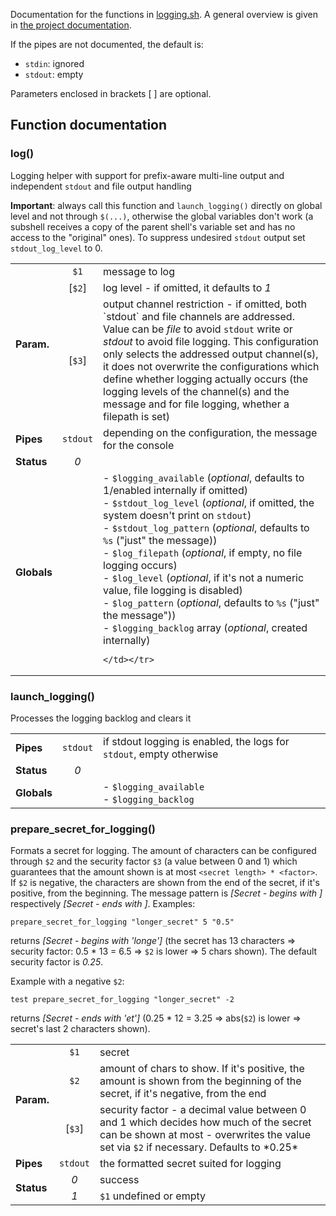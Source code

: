 Documentation for the functions in [logging.sh](logging.sh). A general overview is given in
[the project documentation](https://github.com/DonTseTse/bash_commons#logging).

If the pipes are not documented, the default is:
- `stdin`: ignored
- `stdout`: empty

Parameters enclosed in brackets [ ] are optional.

## Function documentation
### log()
Logging helper with support for prefix-aware multi-line output and independent `stdout` and file output handling

**Important**: always call this function and `launch_logging()` directly on global level and not through `$(...)`, otherwise the global 
variables don't work (a subshell receives a copy of the parent shell's variable set and has no access to the "original" ones). To suppress
undesired `stdout` output set `stdout_log_level` to 0.
<table>
        <tr><td rowspan="3"><b>Param.</b></td>
                <td align="center"><code>$1</code></td><td width="90%">message to log</td></tr>
        <tr>    <td align="center">[<code>$2</code>]</td><td>log level - if omitted, it defaults to <em>1</em></td></tr>
        <tr>    <td align="center">[<code>$3</code>]</td><td>output channel restriction - if omitted, both `stdout` and file
		channels are addressed. Value can be <em>file</em> to avoid <code>stdout</code> write or <em>stdout</em> to avoid file logging. 
		This configuration only selects the addressed output channel(s), it does not overwrite the configurations which define whether logging 
		actually occurs (the logging levels of the channel(s) and the message and for file logging, whether a filepath is set)
	</td></tr>
        <tr><td><b>Pipes</b></td><td align="center"><code>stdout</code></td><td>depending on the configuration, the message for the console</td></tr>
        <tr><td><b>Status</b></td><td align="center"><em>0</em></td><td></td></tr>
        <tr><td><b>Globals</b></td><td align="center"></td><td>
		- <code>$logging_available</code> (<em>optional</em>, defaults to 1/enabled internally if omitted)<br>
                - <code>$stdout_log_level</code> (<em>optional</em>, if omitted, the system doesn't print on <code>stdout</code>)<br>
                - <code>$stdout_log_pattern</code> (<em>optional</em>, defaults to <code>%s</code> ("just" the message))<br>
                - <code>$log_filepath</code> (<em>optional</em>, if empty, no file logging occurs)<br>
                - <code>$log_level</code> (<em>optional</em>, if it's not a numeric value, file logging is disabled)<br>
                - <code>$log_pattern</code> (<em>optional</em>, defaults to <code>%s</code> ("just" the message"))<br>
                - <code>$logging_backlog</code> array (<em>optional</em>, created internally)

	</td></tr>	
</table>

### launch_logging()
Processes the logging backlog and clears it
<table>
	<tr><td><b>Pipes</b></td><td align="center"><code>stdout</code></td><td width="90%">if stdout logging is enabled, the logs for <code>stdout</code>, 
	empty otherwise</td></tr>
	<tr><td><b>Status</b></td><td align="center"><em>0</em></td><td></td></tr>
	<tr><td><b>Globals</b></td><td></td><td>
		- <code>$logging_available</code><br>
                - <code>$logging_backlog</code>
	</td></tr>
</table>

### prepare_secret_for_logging()
Formats a secret for logging. The amount of characters can be configured through `$2` and the security factor `$3` (a value between 0 and 1) which 
guarantees that the amount shown is at most `<secret length> * <factor>`. If `$2` is negative, the characters are shown from the end of the secret, if it's positive, 
from the beginning. The message pattern is *[Secret - begins with <chars>]* respectively *[Secret - ends with <chars>]*. Examples:
```
prepare_secret_for_logging "longer_secret" 5 "0.5"
```
returns *[Secret - begins with 'longe']* (the secret has 13 characters => security factor: 0.5 * 13 = 6.5 => `$2` is lower => 5 chars shown). The default
security factor is *0.25*. 

Example with a negative `$2`:
```
test prepare_secret_for_logging "longer_secret" -2
```
returns *[Secret - ends with 'et']* (0.25 * 12 = 3.25 => abs(`$2`) is lower => secret's last 2 characters shown).
<table>
        <tr><td rowspan="3"><b>Param.</b></td>
                <td align="center"><code>$1</code></td><td width="90%">secret</td></tr>
        <tr>    <td align="center"><code>$2</code></td><td>amount of chars to show. If it's positive, the amount is shown from the beginning of the secret, if it's 
		negative, from the end</td></tr>
        <tr>    <td align="center">[<code>$3</code>]</td><td>security factor - a decimal value between 0 and 1 which decides how much of the secret can be shown at most 
		- overwrites the value set via <code>$2</code> if necessary. Defaults to *0.25*</td></tr>
        <tr><td><b>Pipes</b></td><td align="center"><code>stdout</code></td><td>the formatted secret suited for logging</td></tr>
        <tr><td rowspan="2"><b>Status</b></td>
                <td align="center"><em>0</em></td><td>success</td></tr>
        <tr>    <td align="center"><em>1</em></td><td><code>$1</code> undefined or empty</td></tr>
</table>
